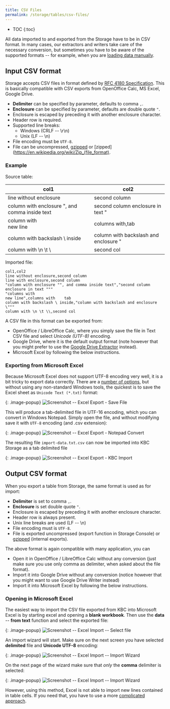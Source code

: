 ```yaml
---
title: CSV Files
permalink: /storage/tables/csv-files/
---
```


* TOC
{:toc}

All data imported to and exported from the Storage have to be in CSV format.
In many cases, our extractors and writers take care of the necessary conversion,
but sometimes you have to be aware of the supported formats -- for
example, when you are [loading data manually](/overview/tutorial/load/).

## Input CSV format
Storage accepts CSV files in format defined by [RFC 4180 Specification](http://tools.ietf.org/html/rfc4180).
This is basically compatible with CSV exports from OpenOffice Calc, MS Excel, Google Drive.

- **Delimiter** can be specified by parameter, defaults to comma `,`.
- **Enclosure** can be specified by parameter, defaults are double quote `"`.
- Enclosure is escaped by preceding it with another enclosure character.
- Header row is required.
- Supported line breaks:
    - Windows (CRLF -- \r\n)
    - Unix (LF -- \n)
- File encoding must be `UTF-8`.
- File can be uncompressed, [gzipped](http://www.gzip.org/) or [zipped](https://en.wikipedia.org/wiki/Zip_(file_format).

### Example

Source table:

| col1                                           | col2                                   |
|------------------------------------------------|----------------------------------------|
| line without enclosure                         | second column                          |
| column with enclosure ", and comma inside text | second column enclosure in text "      |
| column with <br />new line                     | columns with,tab                       |
| column with backslash \ inside                 | column with backslash and enclosure \" |
| column with \n \t \\                           | second col                             |

Imported file:

    col1,col2
    line without enclosure,second column
    line with enclosure,second column
    "column with enclosure "", and comma inside text","second column enclosure in text """
    "columns with
    new line",columns with    tab
    column with backslash \ inside,"column with backslash and enclosure \"""
    column with \n \t \\,second col

A CSV file in this format can be exported from:

- OpenOffice / LibreOffice Calc, where you simply save the file in Text CSV file and select *Unicode (UTF-8)* encoding.
- Google Drive, where it is the default output format (note however that you might
    prefer to use the [Google Drive Extractor](/overview/tutorial/load/googledrive/) instead).
- Microsoft Excel by following the below instructions.

### Exporting from Microsoft Excel
Because Microsoft Excel does not support UTF-8 encoding very well, it is a bit tricky to
export data correctly. There are a
[number of options](http://stackoverflow.com/questions/4221176/excel-to-csv-with-utf8-encoding),
but without using any non-standard Windows tools, the quickest is to save the Excel sheet as `Unicode Text (*.txt)`
format:

{: .image-popup}
![Screenshot -- Excel Export - Save File](/storage/tables/excel-export-1.png)

This will produce a tab-delimited file in UTF-16 encoding, which you can convert in Windows
Notepad. Simply open the file, and without modifying save it with `UTF-8` encoding (and .csv extension):

{: .image-popup}
![Screenshot -- Excel Export - Notepad Convert](/storage/tables/excel-export-2.png)

The resulting file `import-data.txt.csv` can now be imported into KBC Storage as a tab delimited file

{: .image-popup}
![Screenshot -- Excel Export - KBC Import](/storage/tables/excel-export-3.png)

## Output CSV format
When you export a table from Storage, the same format is used as for import:

- **Delimiter** is set to comma `,`.
- **Enclosure** is set double quote `"`.
- Enclosure is escaped by preceding it with another enclosure character.
- Header row is always present.
- Unix line breaks are used (LF -- \n)
- File encoding must is `UTF-8`.
- File is exported uncompressed (export function in Storage Console) or [gzipped](http://www.gzip.org/) (internal exports).

The above format is again compatible with many application, you can

- Open it in OpenOffice / LibreOffice Calc without any conversion (just make sure you use only comma as delimiter, when asked
about the file format).
- Import it into Google Drive without any conversion (notice however that you might want to
    use Google Drive Writer instead)
- Import it into Microsoft Excel by following the below instructions.

### Opening in Microsoft Excel
The easiest way to import the CSV file exported from KBC into Microsoft Excel is by
starting excel and opening a **blank workbook**. Then use the
**data** -- **from text** function and select the exported file:

{: .image-popup}
![Screenshot -- Excel Import -- Select file](/storage/tables/excel-export-1.png)

An import wizard will start. Make sure on the next screen you have selected **delimited** file
and **Unicode UTF-8** encoding:

{: .image-popup}
![Screenshot -- Excel Import -- Import Wizard](/storage/tables/excel-export-2.png)

On the next page of the wizard make sure that *only* the **comma** delimiter
is selected:

{: .image-popup}
![Screenshot -- Excel Import -- Import Wizard](/storage/tables/excel-export-3.png)

However, using this method, Excel is not able to import new lines contained in
table cells. If you need that, you have to use a more
[complicated approach](http://stackoverflow.com/questions/2668678/importing-csv-with-line-breaks-in-excel-2007).
